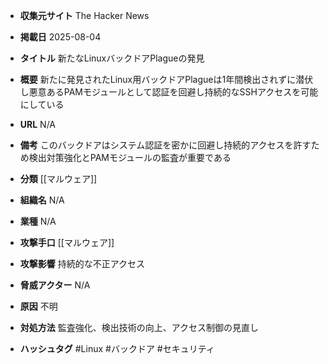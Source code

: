 - **収集元サイト**
The Hacker News

- **掲載日**
2025-08-04

- **タイトル**
新たなLinuxバックドアPlagueの発見

- **概要**
新たに発見されたLinux用バックドアPlagueは1年間検出されずに潜伏し悪意あるPAMモジュールとして認証を回避し持続的なSSHアクセスを可能にしている

- **URL**
N/A

- **備考**
このバックドアはシステム認証を密かに回避し持続的アクセスを許すため検出対策強化とPAMモジュールの監査が重要である

- **分類**
[[マルウェア]]

- **組織名**
N/A

- **業種**
N/A

- **攻撃手口**
[[マルウェア]]

- **攻撃影響**
持続的な不正アクセス

- **脅威アクター**
N/A

- **原因**
不明

- **対処方法**
監査強化、検出技術の向上、アクセス制御の見直し

- **ハッシュタグ**
#Linux #バックドア #セキュリティ
